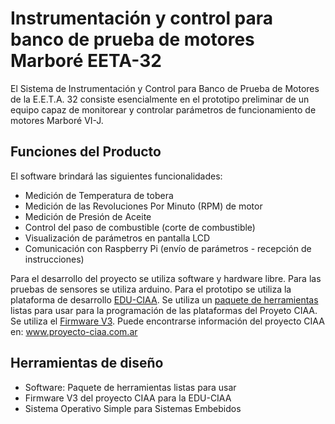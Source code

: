 Instrumentación y control para banco de prueba de motores Marboré EETA-32
=========================================================================

El Sistema de Instrumentación y Control para Banco de Prueba de Motores 
de la E.E.T.A. 32 consiste esencialmente en el prototipo preliminar de 
un equipo capaz de monitorear y controlar parámetros de funcionamiento 
de motores Marboré VI-J.

Funciones del Producto
----------------------

El software brindará las siguientes funcionalidades:
+ Medición de Temperatura de tobera
+ Medición de las Revoluciones Por Minuto (RPM) de motor
+ Medición de Presión de Aceite
+ Control del paso de combustible (corte de combustible) 
+ Visualización de parámetros en pantalla LCD
+ Comunicación con Raspberry Pi (envío de parámetros - recepción de instrucciones)

Para el desarrollo del proyecto se utiliza software y hardware libre.
Para las pruebas de sensores se utiliza arduino. Para el prototipo se
utiliza la plataforma de desarrollo [EDU-CIAA](http://www.proyecto-ciaa.com.ar/devwiki/doku.php?id=desarrollo:edu-ciaa:edu-ciaa-nxp).
Se utiliza un [paquete de herramientas](https://github.com/ciaa/software) listas para usar para la 
programación de las plataformas del Proyeto CIAA.
Se utiliza el [Firmware V3](https://github.com/ciaa/firmware_v3).
Puede encontrarse información del proyecto CIAA en:
www.proyecto-ciaa.com.ar

Herramientas de diseño
----------------------
+ Software: Paquete de herramientas listas para usar
+ Firmware V3 del proyecto CIAA para la EDU-CIAA
+ Sistema Operativo Simple para Sistemas Embebidos


